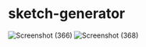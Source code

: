 # sketch-generator

![Screenshot (366)](https://user-images.githubusercontent.com/85343542/196998202-c3e01453-786c-4706-8764-822f7d73fd22.png)
![Screenshot (368)](https://user-images.githubusercontent.com/85343542/197000820-42d6967d-3425-4bee-b69b-13f009387fcb.png)
